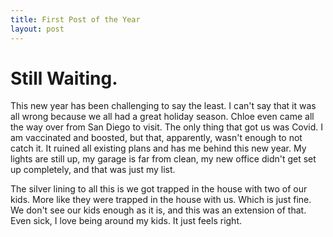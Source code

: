 ```yaml
---
title: First Post of the Year
layout: post
---
```


# Still Waiting. 


This new year has been challenging to say the least. I can't say that it was all wrong because we all had a great holiday season. Chloe even came all the way over from San Diego to visit. The only thing that got us was Covid. I am vaccinated and boosted, but that, apparently, wasn't enough to not catch it. It ruined all existing plans and has me behind this new year. My lights are still up, my garage is far from clean, my new office didn't get set up completely, and that was just my list. 

The silver lining to all this is we got trapped in the house with two of our kids. More like they were trapped in the house with us. Which is just fine. We don't see our kids enough as it is, and this was an extension of that. Even sick, I love being around my kids. It just feels right. 